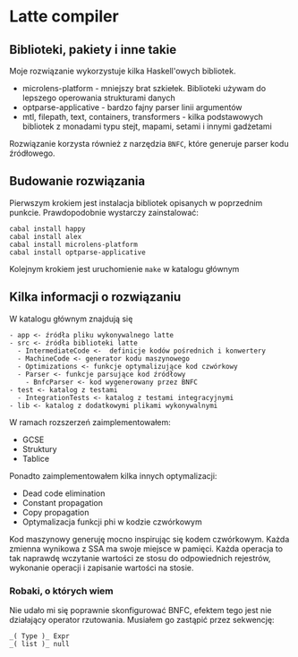 # Latte compiler


## Biblioteki, pakiety i inne takie
Moje rozwiązanie wykorzystuje kilka Haskell'owych bibliotek.
- microlens-platform - mniejszy brat szkiełek. Biblioteki używam do lepszego operowania strukturami danych
- optparse-applicative - bardzo fajny parser linii argumentów
- mtl, filepath, text, containers, transformers  - kilka podstawowych bibliotek z monadami typu stejt, mapami, setami i innymi gadżetami

Rozwiązanie korzysta również z narzędzia `BNFC`, które generuje parser kodu źródłowego. 

## Budowanie rozwiązania
Pierwszym krokiem jest instalacja bibliotek opisanych w poprzednim punkcie. Prawdopodobnie wystarczy zainstalować:
```
cabal install happy
cabal install alex
cabal install microlens-platform
cabal install optparse-applicative
```
Kolejnym krokiem jest uruchomienie `make` w katalogu głównym

## Kilka informacji o rozwiązaniu
W katalogu głównym znajdują się
```
- app <- źródła pliku wykonywalnego latte
- src <- źródła biblioteki latte
  - IntermediateCode <-  definicje kodów pośrednich i konwertery
  - MachineCode <- generator kodu maszynowego
  - Optimizations <- funkcje optymalizujące kod czwórkowy
  - Parser <- funkcje parsujące kod źródłowy
    - BnfcParser <- kod wygenerowany przez BNFC
- test <- katalog z testami
  - IntegrationTests <- katalog z testami integracyjnymi
- lib <- katalog z dodatkowymi plikami wykonywalnymi
```

W ramach rozszerzeń zaimplementowałem:
- GCSE
- Struktury
- Tablice

Ponadto zaimplementowałem kilka innych optymalizacji:

- Dead code elimination
- Constant propagation
- Copy propagation
- Optymalizacja funkcji phi w kodzie czwórkowym

Kod maszynowy generuję mocno inspirując się kodem czwórkowym. Każda zmienna wynikowa z SSA ma swoje miejsce w pamięci. Każda operacja to tak naprawdę wczytanie wartości ze stosu do odpowiednich rejestrów, wykonanie operacji i zapisanie wartości na stosie.

### Robaki, o których wiem
Nie udało mi się poprawnie skonfigurować BNFC, efektem tego jest nie działający operator rzutowania. Musiałem go zastąpić przez sekwencję:
```
_( Type )_ Expr
_( list )_ null
```